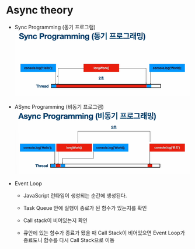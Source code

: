 # Async theory

- Sync Programming (동기 프로그램)
![sync](../Image/4-1_async_theory1.png)

- ASync Programming (비동기 프로그램)
![async](../Image/4-1_async_theory2.png)


- Event Loop
    - JavaScript 런타임이 생성되는 순간에 생성된다.
    - Task Queue 안에 실행이 종료가 된 함수가 있는지를 확인

    - Call stack이 비어있는지 확인
    
    - 큐안에 있는 함수가 종료가 됐을 때 Call Stack이 비어있으면 Event Loop가 종료도니 함수를 다시 Call Stack으로 이동